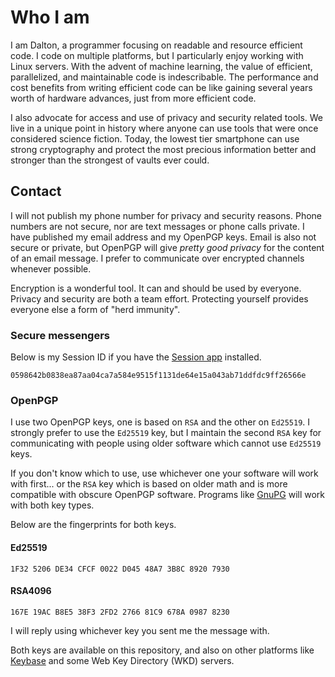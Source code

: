 # Who I am

I am Dalton, a programmer focusing on readable and resource efficient code. I code on multiple platforms, but I particularly enjoy working with Linux servers. With the advent of machine learning, the value of efficient, parallelized, and maintainable code is indescribable. The performance and cost benefits from writing efficient code can be like gaining several years worth of hardware advances, just from more efficient code.

I also advocate for access and use of privacy and security related tools. We live in a unique point in history where anyone can use tools that were once considered science fiction. Today, the lowest tier smartphone can use strong cryptography and protect the most precious information better and stronger than the strongest of vaults ever could.

## Contact

I will not publish my phone number for privacy and security reasons.
Phone numbers are not secure, nor are text messages or phone calls private. I have published my email address and my OpenPGP
keys. Email is also not secure or private, but
OpenPGP will give *pretty good privacy* for the content of an email
message. I prefer to communicate over encrypted channels whenever possible.

Encryption is a wonderful tool. It can and should be used by everyone.
Privacy and security are both a team effort. Protecting yourself provides
everyone else a form of "herd immunity".

### Secure messengers
Below is my Session ID if you have the [Session app](https://getsession.org/)
installed.

`0598642b0838ea87aa04ca7a584e9515f1131de64e15a043ab71ddfdc9ff26566e`

### OpenPGP

I use two OpenPGP keys, one is based on `RSA` and the other on
`Ed25519`. I strongly prefer to use the `Ed25519` key, but I
maintain the second `RSA` key for communicating with people using older software which cannot use `Ed25519` keys.

If you don't know which to use, use whichever one your software will work with first... or the `RSA` key which is based on older math and is more compatible with obscure OpenPGP software. Programs like [GnuPG](https://gnupg.org) will work with both key types.

Below are the fingerprints for both keys.

#### Ed25519

`1F32 5206 DE34 CFCF 0022 D045 48A7 3B8C 8920 7930`

#### RSA4096

`167E 19AC B8E5 38F3 2FD2 2766 81C9 678A 0987 8230`

I will reply using whichever key you sent me the message with.

Both keys are available on this repository, and also on other
platforms like [Keybase](https://keybase.io/neuronmaker) and some Web Key Directory (WKD) servers.